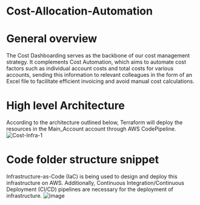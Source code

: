 # Cost-Allocation-Automation

# General overview
The Cost Dashboarding serves as the backbone of our cost management strategy. It complements Cost Automation, which aims to automate cost factors such as individual account costs and total costs for various accounts, sending this information to relevant colleagues in the form of an Excel file to facilitate efficient invoicing and avoid manual cost calculations.

# High level Architecture
According to the architecture outlined below, Terraform will deploy the resources in the Main_Account account through
AWS CodePipeline.
![Cost-Infra-1](https://github.com/user-attachments/assets/586c1ce1-c3c7-435d-a2cb-be00f960a3bd)

# Code folder structure snippet
Infrastructure-as-Code (IaC) is being used to design and deploy this infrastructure on AWS. Additionally, Continuous Integration/Continuous Deployment
(CI/CD) pipelines are necessary for the deployment of infrastructure.
![image](https://github.com/user-attachments/assets/3f856b84-95bc-4282-8090-fb8cb3b1e186)
